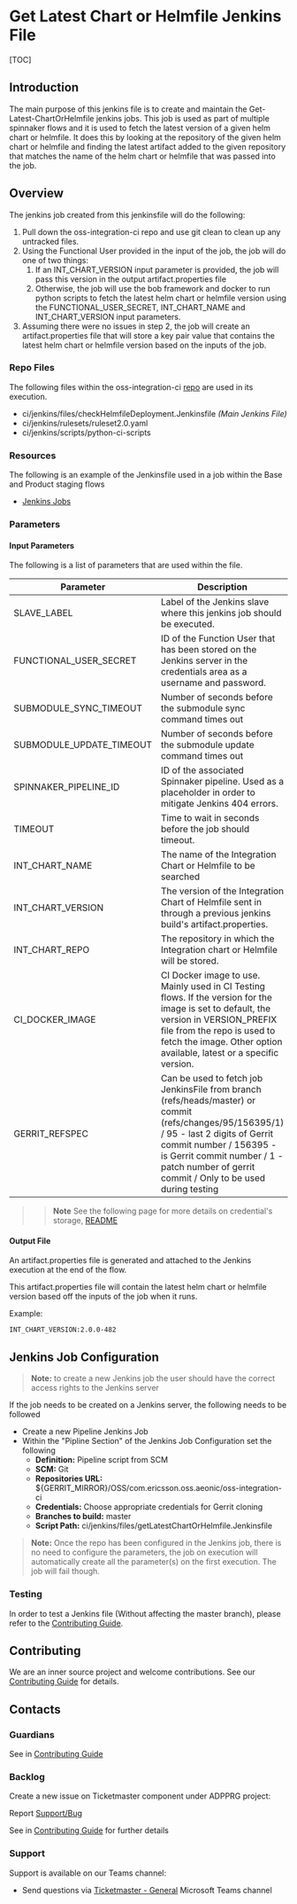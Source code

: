 # Get Latest Chart or Helmfile Jenkins File

[TOC]

## Introduction

The main purpose of this jenkins file is to create and maintain the Get-Latest-ChartOrHelmfile jenkins jobs.
This job is used as part of multiple spinnaker flows and it is used to fetch the latest version of a given helm chart or helmfile.
It does this by looking at the repository of the given helm chart or helmfile and finding the latest artifact added to the given repository that matches
the name of the helm chart or helmfile that was passed into the job.

## Overview

The jenkins job created from this jenkinsfile will do the following:

1. Pull down the oss-integration-ci repo and use git clean to clean up any untracked files.
2. Using the Functional User provided in the input of the job, the job will do one of two things:
    1. If an INT_CHART_VERSION input parameter is provided, the job will pass this version in the output artifact.properties file
    2. Otherwise, the job will use the bob framework and docker to run python scripts to fetch the latest helm chart or helmfile version using the
       FUNCTIONAL_USER_SECRET, INT_CHART_NAME and INT_CHART_VERSION input parameters.
3. Assuming there were no issues in step 2, the job will create an artifact.properties file that will store a key pair value that contains the
   latest helm chart or helmfile version based on the inputs of the job.

### Repo Files
The following files within the oss-integration-ci [repo](https://gerrit-gamma.gic.ericsson.se/#/admin/projects/OSS/com.ericsson.oss.aeonic/oss-integration-ci)
are used in its execution.
- ci/jenkins/files/checkHelmfileDeployment.Jenkinsfile *(Main Jenkins File)*
- ci/jenkins/rulesets/ruleset2.0.yaml
- ci/jenkins/scripts/python-ci-scripts

### Resources

The following is an example of the Jenkinsfile used in a job within the Base and Product staging flows
- [Jenkins Jobs](https://fem5s11-eiffel052.eiffel.gic.ericsson.se:8443/jenkins/job/Get-Latest-ChartOrHelmfile/)

### Parameters

#### Input Parameters

The following is a list of parameters that are used within the file.

| Parameter                | Description                                                                                                                                                                                                                                                    | Default                                                                  |
|--------------------------|----------------------------------------------------------------------------------------------------------------------------------------------------------------------------------------------------------------------------------------------------------------|--------------------------------------------------------------------------|
| SLAVE_LABEL              | Label of the Jenkins slave where this jenkins job should be executed.                                                                                                                                                                                          | evo_docker_engine                                                        |
| FUNCTIONAL_USER_SECRET   | ID of the Function User that has been stored on the Jenkins server in the credentials area as a username and password.                                                                                                                                         | ciloopman-user-creds                                                      |
| SUBMODULE_SYNC_TIMEOUT   | Number of seconds before the submodule sync command times out                                                                                                                                                                                                  | 60                                                                       |
| SUBMODULE_UPDATE_TIMEOUT | Number of seconds before the submodule update command times out                                                                                                                                                                                                | 300                                                                      |
| SPINNAKER_PIPELINE_ID    | ID of the associated Spinnaker pipeline. Used as a placeholder in order to mitigate Jenkins 404 errors.                                                                                                                                                        | 123456                                                                   |
| TIMEOUT                  | Time to wait in seconds before the job should timeout.                                                                                                                                                                                                         | 3600                                                                     |
| INT_CHART_NAME           | The name of the Integration Chart or Helmfile to be searched                                                                                                                                                                                                   | eric-eiae-helmfile                                                       |
| INT_CHART_VERSION        | The version of the Integration Chart of Helmfile sent in through a previous jenkins build's artifact.properties.                                                                                                                                               | 0.0.0                                                                    |
| INT_CHART_REPO           | The repository in which the Integration chart or Helmfile will be stored.                                                                                                                                                                                      | https://arm.seli.gic.ericsson.se/artifactory/proj-eric-oss-drop-helm     |
| CI_DOCKER_IMAGE          | CI Docker image to use. Mainly used in CI Testing flows. If the version for the image is set to default, the version in VERSION_PREFIX file from the repo is used to fetch the image. Other option available, latest or a specific version.                    | armdocker.rnd.ericsson.se/proj-eric-oss-drop/eric-oss-ci-scripts:default |
| GERRIT_REFSPEC           | Can be used to fetch job JenkinsFile from branch (refs/heads/master) or commit (refs/changes/95/156395/1) / 95 - last 2 digits of Gerrit commit number / 156395 - is Gerrit commit number / 1 - patch number of gerrit commit / Only to be used during testing | refs/heads/master                                                        |
>> **Note** See the following page for more details on credential's storage, [README](Credentials_Storage.md)

#### Output File

An artifact.properties file is generated and attached to the Jenkins execution at the end of the flow.

This artifact.properties file will contain the latest helm chart or helmfile version based off the inputs of the job when it runs.

Example:
```
INT_CHART_VERSION:2.0.0-482
```
## Jenkins Job Configuration

> **Note:** to create a new Jenkins job the user should have the correct access rights to the Jenkins server

If the job needs to be created on a Jenkins server, the following needs to be followed

- Create a new Pipeline Jenkins Job
- Within the "Pipline Section" of the Jenkins Job Configuration set the following
    * **Definition:** Pipeline script from SCM
    * **SCM:** Git
    * **Repositories URL:** ${GERRIT_MIRROR}/OSS/com.ericsson.oss.aeonic/oss-integration-ci
    * **Credentials:** Choose appropriate credentials for Gerrit cloning
    * **Branches to build:** master
    * **Script Path:** ci/jenkins/files/getLatestChartOrHelmfile.Jenkinsfile
> **Note:** Once the repo has been configured in the Jenkins job, there is no need to configure the parameters, the job on execution
will automatically create all the parameter(s) on the first execution. The job will fail though.

### Testing

In order to test a Jenkins file (Without affecting the master branch), please refer to the [Contributing Guide](../Contribution_Guide.md).

## Contributing

We are an inner source project and welcome contributions. See our
[Contributing Guide](../Contribution_Guide.md) for details.

## Contacts

### Guardians

See in [Contributing Guide](./contribution-guide.md)

### Backlog

Create a new issue on Ticketmaster component under ADPPRG project:

Report [Support/Bug](https://jira-oss.seli.wh.rnd.internal.ericsson.com/browse/IDUN-4091)

See in [Contributing Guide](../Contribution_Guide.md) for further details

### Support

Support is available on our Teams channel:

- Send questions via
  [Ticketmaster - General](https://teams.microsoft.com/l/channel/19%3a9f5ed758e3a6405daffee42e0284268b%40thread.skype/General?groupId=1483901a-b5c4-445a-b707-aa7a5d0c1b4c&tenantId=92e84ceb-fbfd-47ab-be52-080c6b87953f)
  Microsoft Teams channel
